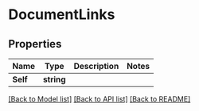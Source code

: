 # DocumentLinks

## Properties

Name | Type | Description | Notes
------------ | ------------- | ------------- | -------------
**Self** | **string** |  | 

[[Back to Model list]](../README.md#documentation-for-models) [[Back to API list]](../README.md#documentation-for-api-endpoints) [[Back to README]](../README.md)


